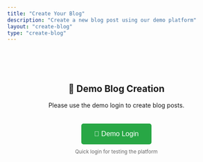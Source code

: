 ```yaml
---
title: "Create Your Blog"
description: "Create a new blog post using our demo platform"
layout: "create-blog"
type: "create-blog"
---
```


<div class="login-required" style="text-align: center; padding: 50px;">
    <h2>🚀 Demo Blog Creation</h2>
    <p>Please use the demo login to create blog posts.</p>
    <button onclick="demoAuth.demoLogin()" class="demo-login-btn" style="
        background: #28a745;
        color: white;
        border: none;
        padding: 15px 30px;
        border-radius: 5px;
        font-size: 16px;
        cursor: pointer;
        margin-top: 20px;
    ">🚀 Demo Login</button>
    <br><small style="color: #666; margin-top: 10px; display: block;">
        Quick login for testing the platform
    </small>
</div>

<div class="auth-required create-blog-content" style="display: none;">
    
# ✍️ Create Your Blog Post

Welcome to the blog creation page! Here you can write and publish new blog posts using our demo platform.

<div class="create-blog-form" style="max-width: 800px; margin: 0 auto; padding: 20px;">
    
<form id="blog-creation-form" onsubmit="return handleBlogCreation(event);" style="background: #f8f9fa; padding: 30px; border-radius: 10px; box-shadow: 0 2px 10px rgba(0,0,0,0.1);">
    
<div class="form-group" style="margin-bottom: 20px;">
    <label for="blog-title" style="display: block; margin-bottom: 8px; font-weight: bold; color: #333;">
        📝 Blog Post Title *
    </label>
    <input 
        type="text" 
        id="blog-title" 
        name="title" 
        required 
        placeholder="Enter an engaging title for your blog post"
        style="width: 100%; padding: 12px; border: 1px solid #ddd; border-radius: 5px; font-size: 16px; box-sizing: border-box;"
    >
</div>

<div class="form-group" style="margin-bottom: 20px;">
    <label for="blog-content" style="display: block; margin-bottom: 8px; font-weight: bold; color: #333;">
        📄 Content *
    </label>
    <textarea 
        id="blog-content" 
        name="content" 
        required 
        rows="15" 
        placeholder="Write your blog post content here...

## Introduction

Start with an engaging introduction...

## Main Content

Share your thoughts, ideas, or stories...

## Conclusion

Wrap up with a memorable conclusion..."
        style="width: 100%; padding: 12px; border: 1px solid #ddd; border-radius: 5px; font-size: 14px; font-family: monospace; resize: vertical; box-sizing: border-box;"
    ></textarea>
    <small style="color: #666; font-size: 12px;">
        💡 Tip: You can use Markdown formatting (## for headings, **bold**, *italic*, etc.)
    </small>
</div>

<div class="form-row" style="display: grid; grid-template-columns: 1fr 1fr; gap: 20px; margin-bottom: 20px;">
    <div class="form-group">
        <label for="blog-tags" style="display: block; margin-bottom: 8px; font-weight: bold; color: #333;">
            🏷️ Tags
        </label>
        <input 
            type="text" 
            id="blog-tags" 
            name="tags" 
            placeholder="technology, programming, personal"
            style="width: 100%; padding: 12px; border: 1px solid #ddd; border-radius: 5px; font-size: 14px; box-sizing: border-box;"
        >
        <small style="color: #666; font-size: 12px;">Separate tags with commas</small>
    </div>
    
    <div class="form-group">
        <label for="blog-category" style="display: block; margin-bottom: 8px; font-weight: bold; color: #333;">
            📂 Category
        </label>
        <select 
            id="blog-category" 
            name="category"
            style="width: 100%; padding: 12px; border: 1px solid #ddd; border-radius: 5px; font-size: 14px; box-sizing: border-box;"
        >
            <option value="General">General</option>
            <option value="Technology">Technology</option>
            <option value="Business">Business</option>
            <option value="Personal">Personal</option>
            <option value="Projects">Projects</option>
            <option value="Research">Research</option>
        </select>
    </div>
</div>

<div class="form-actions" style="text-align: center; margin-top: 30px;">
    <button 
        type="submit" 
        style="background: #0366d6; color: white; border: none; padding: 15px 40px; border-radius: 5px; font-size: 16px; cursor: pointer; margin-right: 10px;"
    >
        🚀 Create Demo Post
    </button>
    <button 
        type="button" 
        onclick="clearForm()"
        style="background: #6c757d; color: white; border: none; padding: 15px 40px; border-radius: 5px; font-size: 16px; cursor: pointer;"
    >
        🗑️ Clear Form
    </button>
</div>

</form>

</div>

<div class="demo-info" style="background: #e9ecef; padding: 20px; border-radius: 10px; margin-top: 30px; text-align: center;">
    <h3>📋 Demo Mode Information</h3>
    <p style="margin: 10px 0;">
        This is a demo version of the blogging platform. Your posts will be:
    </p>
    <ul style="text-align: left; display: inline-block; margin: 10px 0;">
        <li>✅ Stored locally in your browser</li>
        <li>✅ Visible in your demo dashboard</li>
        <li>✅ Formatted with proper metadata</li>
        <li>ℹ️ Not published to the live site (demo only)</li>
    </ul>
    <p style="margin: 10px 0;">
        <strong>💡 Pro Tip:</strong> After creating posts, visit the 
        <a href="/dashboard/" style="color: #0366d6;">📊 Dashboard</a> to manage them!
    </p>
</div>

</div>

<script>
function handleBlogCreation(event) {
    event.preventDefault();
    
    // Check if user is logged in
    if (!demoAuth.currentUser) {
        demoAuth.showError('Please login first to create a blog post');
        return false;
    }
    
    const formData = new FormData(event.target);
    const title = formData.get('title');
    const content = formData.get('content');
    const tags = formData.get('tags');
    const category = formData.get('category');
    
    // Validation
    if (!title.trim()) {
        demoAuth.showError('Please enter a title for your blog post');
        return false;
    }
    
    if (!content.trim()) {
        demoAuth.showError('Please write some content for your blog post');
        return false;
    }
    
    // Create the post
    demoAuth.createPost(title, content, tags, category)
        .then(() => {
            // Clear the form
            event.target.reset();
            
            // Show success message with navigation options
            const successMessage = `
                <div style="background: #d4edda; border: 1px solid #c3e6cb; color: #155724; padding: 20px; border-radius: 5px; margin: 20px 0;">
                    <h4>🎉 Demo Post Created Successfully!</h4>
                    <p><strong>"${title}"</strong> has been created and stored locally.</p>
                    <div style="margin-top: 15px;">
                        <a href="/dashboard/" class="btn-primary" style="display: inline-block; background: #0366d6; color: white; padding: 10px 20px; text-decoration: none; border-radius: 5px; margin-right: 10px;">
                            📊 View Dashboard
                        </a>
                        <button onclick="this.parentElement.parentElement.remove()" class="btn-secondary" style="background: #6c757d; color: white; border: none; padding: 10px 20px; border-radius: 5px;">
                            ✅ Continue Writing
                        </button>
                    </div>
                </div>
            `;
            
            // Insert success message after the form
            const form = document.getElementById('blog-creation-form');
            form.insertAdjacentHTML('afterend', successMessage);
            
            // Scroll to success message
            form.nextElementSibling.scrollIntoView({ behavior: 'smooth' });
        })
        .catch(error => {
            demoAuth.showError('Failed to create post: ' + error.message);
        });
    
    return false;
}

function clearForm() {
    if (confirm('Are you sure you want to clear all form content?')) {
        document.getElementById('blog-creation-form').reset();
        document.getElementById('blog-title').focus();
        
        // Remove any success messages
        const successMessages = document.querySelectorAll('[style*="background: #d4edda"]');
        successMessages.forEach(msg => msg.remove());
    }
}
</script>

<style>
.btn-primary:hover, .btn-secondary:hover {
    opacity: 0.9;
}

.form-group input:focus, .form-group textarea:focus, .form-group select:focus {
    outline: none;
    border-color: #0366d6;
    box-shadow: 0 0 0 2px rgba(3, 102, 214, 0.2);
}

.demo-login-btn:hover {
    opacity: 0.9;
}

@media (max-width: 768px) {
    .form-row {
        grid-template-columns: 1fr !important;
    }
    
    .create-blog-form {
        padding: 15px !important;
    }
    
    .form-actions button {
        display: block;
        width: 100%;
        margin: 10px 0 !important;
    }
}
</style>
